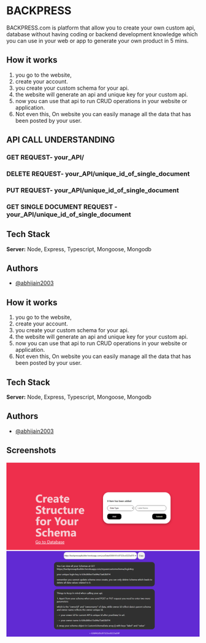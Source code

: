 
# BACKPRESS

BACKPRESS.com is platform that allow you to create your own custom api, database without having coding or backend development knowledge which you can use in your web or app to generate your own product in 5 mins.


## How it works
1. you go to the website, 
2. create your account.
3. you create your custom schema for your api.
4. the website will generate an api and unique key for your custom api.
5. now you can use that api to run CRUD operations in your website or application.
6. Not even this, On website you can easily manage all the data that has been posted by your user.

## API CALL UNDERSTANDING

### GET REQUEST- your_API/

### DELETE REQUEST- your_API/unique_id_of_single_document

### PUT REQUEST- your_API/unique_id_of_single_document

### GET SINGLE DOCUMENT REQUEST - your_API/unique_id_of_single_document


## Tech Stack

**Server:** Node, Express, Typescript, Mongoose, Mongodb


## Authors

- [@abhijain2003](https://github.com/abhijain2003)


## How it works
1. you go to the website, 
2. create your account.
3. you create your custom schema for your api.
4. the website will generate an api and unique key for your custom api.
5. now you can use that api to run CRUD operations in your website or application.
6. Not even this, On website you can easily manage all the data that has been posted by your user.

## Tech Stack

**Server:** Node, Express, Typescript, Mongoose, Mongodb


## Authors

- [@abhijain2003](https://github.com/abhijain2003)


## Screenshots


![App Screenshot](./src/Assets/s1.png)
![App Screenshot](./src/Assets/s2.png)



